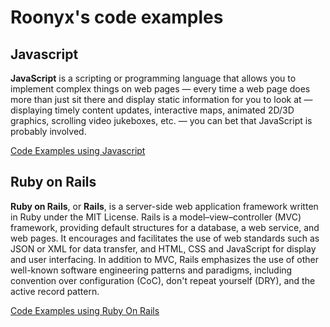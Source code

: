 # Roonyx's code examples

## Javascript

**JavaScript** is a scripting or programming language that allows you to implement complex things on 
web pages — every time a web page does more than just sit there and display static information 
for you to look at — displaying timely content updates, interactive maps, animated 2D/3D graphics, 
scrolling video jukeboxes, etc. — you can bet that JavaScript is probably involved.

[Code Examples using Javascript](/javascript/README.md)
    
## Ruby on Rails
    
**Ruby on Rails**, or **Rails**, is a server-side web application framework written in Ruby under
the MIT License. Rails is a model–view–controller (MVC) framework, providing default structures 
for a database, a web service, and web pages. It encourages and facilitates the use of web standards 
such as JSON or XML for data transfer, and HTML, CSS and JavaScript for display and user interfacing. 
In addition to MVC, Rails emphasizes the use of other well-known software engineering patterns 
and paradigms, including convention over configuration (CoC), don't repeat yourself (DRY), and 
the active record pattern.

[Code Examples using Ruby On Rails](/rails/README.md)
